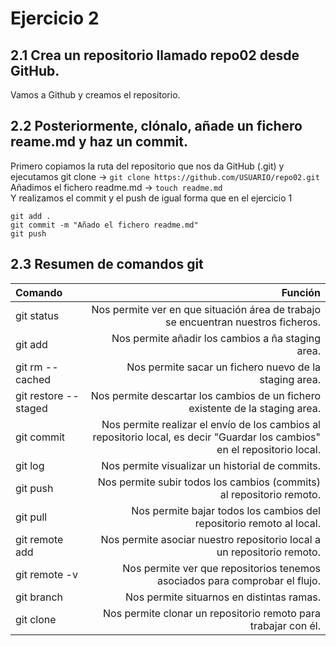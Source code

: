 # Ejercicio 2
## 2.1 Crea un repositorio llamado repo02 desde GitHub.
Vamos a Github y creamos el repositorio. 

## 2.2 Posteriormente, clónalo, añade un fichero reame.md y haz un commit.
Primero copiamos la ruta del repositorio que nos da GitHub (.git) y ejecutamos git clone -> ``` git clone https://github.com/USUARIO/repo02.git ```  
Añadimos el fichero readme.md -> ``` touch readme.md ```  
Y realizamos el commit y el push de igual forma que en el ejercicio 1 
```
git add . 
git commit -m "Añado el fichero readme.md"
git push
```

## 2.3 Resumen de comandos git
|Comando |Función |
|:---- | ----:|
|git status| Nos permite ver en que situación área de trabajo se encuentran nuestros ficheros.|
|git add| Nos permite añadir los cambios a ña staging area.|
|git rm --cached| Nos permite sacar un fichero nuevo de la staging area.|
|git restore --staged| Nos permite descartar los cambios de un fichero existente de la staging area.|
|git commit| Nos permite realizar el envío de los cambios al repositorio local, es decir "Guardar los cambios" en el repositorio local.|
|git log | Nos permite visualizar un historial de commits.|
|git push | Nos permite subir todos los cambios (commits) al repositorio remoto.|
|git pull | Nos permite bajar todos los cambios del repositorio remoto al local.|
|git remote add |Nos permite asociar nuestro repositorio local a un repositorio remoto.|
|git remote -v |Nos permite ver que repositorios tenemos asociados para comprobar el flujo.|
|git branch | Nos permite situarnos en distintas ramas.|
|git clone | Nos permite clonar un repositorio remoto para trabajar con él.|
